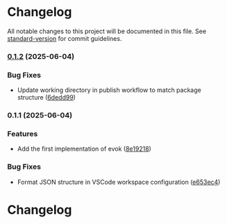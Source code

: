 # Changelog

All notable changes to this project will be documented in this file. See [standard-version](https://github.com/conventional-changelog/standard-version) for commit guidelines.

### [0.1.2](https://github.com/madooei/evok/compare/v0.1.1...v0.1.2) (2025-06-04)

### Bug Fixes

- Update working directory in publish workflow to match package structure ([6dedd99](https://github.com/madooei/evok/commit/6dedd9923c3cd023594dcf2bd4fc8db66c6965db))

### 0.1.1 (2025-06-04)

### Features

- Add the first implementation of evok ([8e19218](https://github.com/madooei/evok/commit/8e192181fae52f1a66e30aa7e4a21c9c2a048197))

### Bug Fixes

- Format JSON structure in VSCode workspace configuration ([e653ec4](https://github.com/madooei/evok/commit/e653ec46bf6a81b167a46655482452b201bed822))

# Changelog
